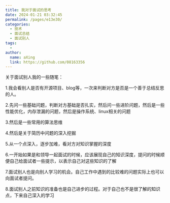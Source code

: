 ```yaml
---
title: 我对于面试的思考
date: 2024-01-21 03:32:45
permalink: /pages/e13e30/
categories:
  - 技术
  - 面试总结
  - 面试别人
tags:
  - 
author: 
  name: aXing
  link: https://github.com/08163356
---
```

关于面试别人我的一些随笔：

1.我会看别人是否有开源项目、blog等，一次来判断对方是否是一个善于总结反思的人。

2.先问一些基础问题，判断对方基础是否扎实，然后问一些进阶问题，然后是一些性能优化，内存泄漏的问题，然后是操作系统、linux相关的问题

3.然后是一些常用的算法思维

4.然后是关于简历中问题的深入挖掘

5.从一个点深入，逐步加难，看对方对知识掌握的深度

6.一开始如果是和领导一起面试的时候，应该展现自己的知识深度，提问的时候顺便自己给面试者一些提示，以表示自己对这些知识的了解

7.面试别人也是向别人学习的机会。自己工作中遇到的比较难的问题实际上也可以向面试者提问。

8.面试别人之前知识的准备也是自己进步的过程。对于自己也不是很了解的知识点，下来自己深入的学习

